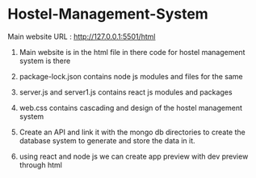 # Hostel-Management-System

Main website URL : http://127.0.0.1:5501/html

1) Main website is in the html file in there code for hostel management system is there

2) package-lock.json contains node js modules and files for the same

3) server.js and server1.js contains react js modules and packages

4) web.css contains cascading and design of the hostel management system

5) Create an API and link it with the mongo db directories to create the database system to generate and store the data in it.

6) using react and node js we can create app preview with dev preview through html


